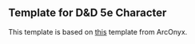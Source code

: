 ## Template for D&D 5e Character

This template is based on [this](https://marketplace.kanka.io/plugins/caf0009a-0dbe-4f92-9f62-062297590325) template from ArcOnyx.